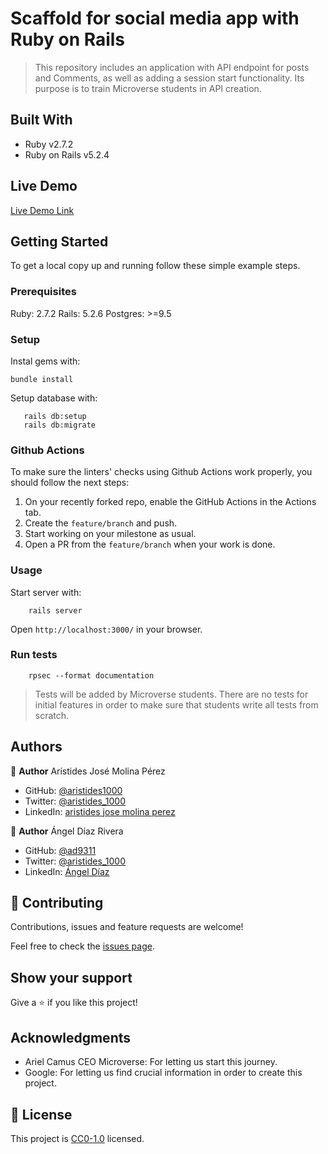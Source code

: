 # Scaffold for social media app with Ruby on Rails

> This repository includes an application with API endpoint for posts and Comments, as well as adding a session start functionality. Its purpose is to train Microverse students in API creation.

## Built With

- Ruby v2.7.2
- Ruby on Rails v5.2.4

## Live Demo

[Live Demo Link](https://evening-beach-95970.herokuapp.com/users/sign_in)


## Getting Started

To get a local copy up and running follow these simple example steps.

### Prerequisites

Ruby: 2.7.2
Rails: 5.2.6
Postgres: >=9.5

### Setup

Instal gems with:

```
bundle install
```

Setup database with:

```
   rails db:setup
   rails db:migrate
```

### Github Actions

To make sure the linters' checks using Github Actions work properly, you should follow the next steps:

1. On your recently forked repo, enable the GitHub Actions in the Actions tab.
2. Create the `feature/branch` and push.
3. Start working on your milestone as usual.
4. Open a PR from the `feature/branch` when your work is done.


### Usage

Start server with:

```
    rails server
```

Open `http://localhost:3000/` in your browser.

### Run tests

```
    rpsec --format documentation
```

> Tests will be added by Microverse students. There are no tests for initial features in order to make sure that students write all tests from scratch.

## Authors

👤 **Author**
Arístides José Molina Pérez

- GitHub: [@aristides1000](https://github.com/aristides1000)
- Twitter: [@aristides_1000](https://twitter.com/@aristides_1000)
- LinkedIn: [aristides jose molina perez](https://www.linkedin.com/in/aristides-jose-molina-perez-09b0579a)

👤 **Author**
Ángel Díaz Rivera

- GitHub: [@ad9311](https://github.com/ad9311)
- Twitter: [@aristides_1000](https://twitter.com/@adiaz9311)
- LinkedIn: [Ángel Díaz](https://www.linkedin.com/in/ad9311/)

## 🤝 Contributing

Contributions, issues and feature requests are welcome!

Feel free to check the [issues page](issues/).

## Show your support

Give a ⭐️ if you like this project!

## Acknowledgments

- Ariel Camus CEO Microverse: For letting us start this journey.
- Google: For letting us find crucial information in order to create this project.

## 📝 License

This project is [CC0-1.0](LICENSE) licensed.

